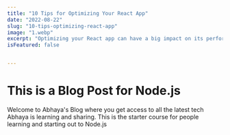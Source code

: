 ```yaml
---
title: "10 Tips for Optimizing Your React App"
date: "2022-08-22"
slug: "10-tips-optimizing-react-app"
image: "1.webp"
excerpt: "Optimizing your React app can have a big impact on its performance and user experience."
isFeatured: false


---
```


# This is a Blog Post for Node.js

Welcome to Abhaya's Blog where you get access to all the latest tech Abhaya is learning and sharing. This is the starter course for people learning and starting out to Node.js